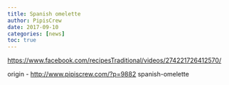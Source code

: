 ```yaml
---
title: Spanish omelette
author: PipisCrew
date: 2017-09-10
categories: [news]
toc: true
---
```


https://www.facebook.com/recipesTraditional/videos/274221726412570/

origin - http://www.pipiscrew.com/?p=9882 spanish-omelette